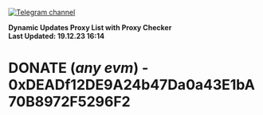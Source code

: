 [![Telegram channel](https://img.shields.io/endpoint?url=https://runkit.io/damiankrawczyk/telegram-badge/branches/master?url=https://t.me/n4z4v0d)](https://t.me/n4z4v0d) 

**Dynamic Updates Proxy List with Proxy Checker**  
**Last Updated: 19.12.23 16:14**

# DONATE (_any evm_) - 0xDEADf12DE9A24b47Da0a43E1bA70B8972F5296F2
